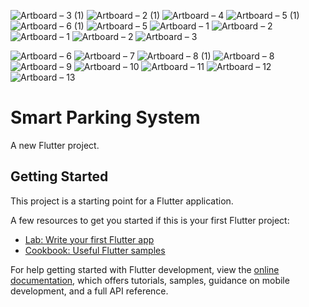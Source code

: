 ![Artboard – 3 (1)](https://user-images.githubusercontent.com/74131893/232624580-14a3ff92-1ef9-4111-9656-35bc0e86d06c.png)
![Artboard – 2 (1)](https://user-images.githubusercontent.com/74131893/232624554-412a8c30-ea6e-4874-baee-5c6a5f66719a.png)
![Artboard – 4](https://user-images.githubusercontent.com/74131893/232625032-c39d2c5b-b5e8-4230-8f71-6b6d9046cea2.png)
![Artboard – 5 (1)](https://user-images.githubusercontent.com/74131893/232625045-e7af842b-dda2-43b2-ac23-0c1a1f333316.png)
![Artboard – 6 (1)](https://user-images.githubusercontent.com/74131893/232625064-94238df9-7e80-4b28-98d7-b5999f7c01fe.png)
![Artboard – 5](https://user-images.githubusercontent.com/74131893/232625054-fd032313-e4f9-44d4-a387-cab9944b992a.png)
![Artboard – 1](https://user-images.githubusercontent.com/74131893/232624537-ef00233c-0f6d-4b47-b500-4a6ed2bdcfae.png)
![Artboard – 2](https://user-images.githubusercontent.com/74131893/232624572-94c720e2-3c65-4322-ba61-61c5ad98da40.png)
![Artboard – 1](https://user-images.githubusercontent.com/74131893/232624851-5dcf5cfa-a87e-400e-a184-96d67456a083.png)
![Artboard – 2](https://user-images.githubusercontent.com/74131893/232624914-ef2ba35d-6b3e-47b4-8371-f710487937f7.png)
![Artboard – 3](https://user-images.githubusercontent.com/74131893/232625027-d657e92e-9abf-4ae6-948d-8f7fca8f36fc.png)

![Artboard – 6](https://user-images.githubusercontent.com/74131893/232625070-82ac8889-46f0-44ce-bbe2-09d9fdb2a75e.png)
![Artboard – 7](https://user-images.githubusercontent.com/74131893/232625079-cf765785-378c-4eb5-8ba4-abe812fef3ea.png)
![Artboard – 8 (1)](https://user-images.githubusercontent.com/74131893/232625086-f2c3f58e-0821-4d4b-885b-c1246cf5849a.png)
![Artboard – 8](https://user-images.githubusercontent.com/74131893/232625094-86dce378-80a5-4e92-b8c8-e4b7ebb1c175.png)
![Artboard – 9](https://user-images.githubusercontent.com/74131893/232625113-8ef49014-4f5f-496d-ac30-787ef5efa4f5.png)
![Artboard – 10](https://user-images.githubusercontent.com/74131893/232625124-62e22094-7865-4c1b-873e-3896afc2daea.png)
![Artboard – 11](https://user-images.githubusercontent.com/74131893/232625148-37b0bdb1-04b1-4850-a85a-50adb756690f.png)
![Artboard – 12](https://user-images.githubusercontent.com/74131893/232625211-c3d036a5-e1c4-45a3-8f7c-21ad0537eec0.png)
![Artboard – 13](https://user-images.githubusercontent.com/74131893/232625229-c3e631f2-ee96-48dd-8bbe-e53854667fb8.png)
# Smart Parking System

A new Flutter project.

## Getting Started

This project is a starting point for a Flutter application.

A few resources to get you started if this is your first Flutter project:

- [Lab: Write your first Flutter app](https://docs.flutter.dev/get-started/codelab)
- [Cookbook: Useful Flutter samples](https://docs.flutter.dev/cookbook)

For help getting started with Flutter development, view the
[online documentation](https://docs.flutter.dev/), which offers tutorials,
samples, guidance on mobile development, and a full API reference.
